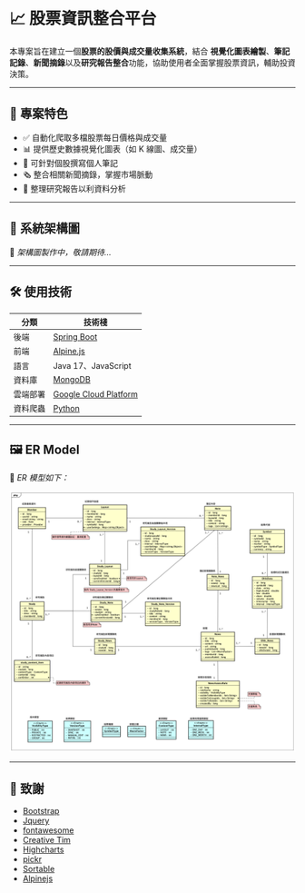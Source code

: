 # 📈 股票資訊整合平台

本專案旨在建立一個**股票的股價與成交量收集系統**，結合 **視覺化圖表繪製**、**筆記記錄**、**新聞摘錄**以及**研究報告整合**功能，協助使用者全面掌握股票資訊，輔助投資決策。

---

## 📌 專案特色

- ✅ 自動化爬取多檔股票每日價格與成交量  
- 📊 提供歷史數據視覺化圖表（如 K 線圖、成交量）  
- 📝 可針對個股撰寫個人筆記  
- 🗞 整合相關新聞摘錄，掌握市場脈動  
- 📄 整理研究報告以利資料分析  

---

## 🧱 系統架構圖

🚧 *架構圖製作中，敬請期待...*

<!-- 若你有架構圖圖片，可以這樣插入 -->
<!-- ![系統架構圖](./images/architecture.png) -->

---

## 🛠 使用技術

| 分類       | 技術棧                                      |
|------------|----------------------------------------------|
| 後端       | [Spring Boot](https://spring.io/projects/spring-boot) |
| 前端       | [Alpine.js](https://alpinejs.dev/)           |
| 語言       | Java 17、JavaScript                         |
| 資料庫     | [MongoDB](https://www.mongodb.com/)          |
| 雲端部署   | [Google Cloud Platform](https://cloud.google.com/) |
| 資料爬蟲   | [Python](https://www.python.org/)            |

---

## 🖼 ER Model

📌 *ER 模型如下：*

![ER Model](https://raw.githubusercontent.com/YFCKevin/stock-visualizer/main/src/main/resources/static/img/ER%20Modal.png)

---

## 🙏 致謝

  - [Bootstrap](https://getbootstrap.com)
  - [Jquery](https://jquery.com)
  - [fontawesome](https://fontawesome.com/)
  - [Creative Tim](https://www.creative-tim.com/product/soft-ui-dashboard)
  - [Highcharts](https://www.highcharts.com)
  - [pickr](https://github.com/simonwep/pickr)
  - [Sortable](https://github.com/SortableJS/Sortable)
  - [Alpinejs](https://alpinejs.dev/)

